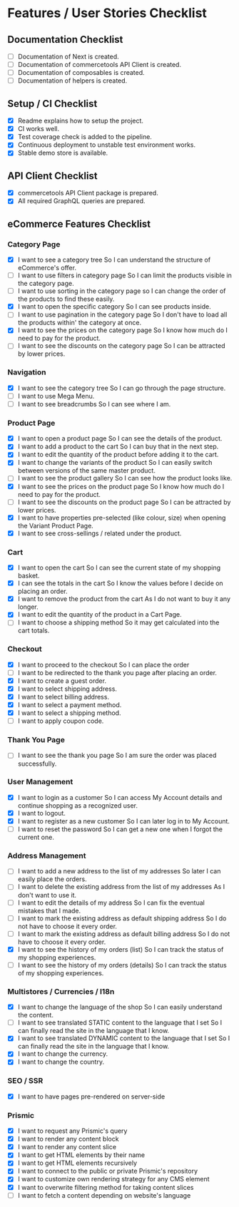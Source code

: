 # Features / User Stories Checklist

## Documentation Checklist

- [ ] Documentation of Next is created.
- [ ] Documentation of commercetools API Client is created.
- [ ] Documentation of composables is created.
- [ ] Documentation of helpers is created.

## Setup / CI Checklist

- [x] Readme explains how to setup the project.
- [x] CI works well.
- [x] Test coverage check is added to the pipeline.
- [x] Continuous deployment to unstable test environment works.
- [x] Stable demo store is available.

## API Client Checklist

- [x] commercetools API Client package is prepared.
- [x] All required GraphQL queries are prepared.

## eCommerce Features Checklist

### Category Page

- [x] I want to see a category tree So I can understand the structure of eCommerce's offer.
- [ ] I want to use filters in category page So I can limit the products visible in the category page.
- [ ] I want to use sorting in the category page so I can change the order of the products to find these easily.
- [x] I want to open the specific category So I can see products inside.
- [ ] I want to use pagination in the category page So I don't have to load all the products within' the category at once.
- [x] I want to see the prices on the category page So I know how much do I need to pay for the product.
- [ ] I want to see the discounts on the category page So I can be attracted by lower prices.

### Navigation

- [x] I want to see the category tree So I can go through the page structure.
- [ ] I want to use Mega Menu.
- [ ] I want to see breadcrumbs So I can see where I am.

### Product Page

- [x] I want to open a product page So I can see the details of the product.
- [x] I want to add a product to the cart So I can buy that in the next step.
- [x] I want to edit the quantity of the product before adding it to the cart.
- [x] I want to change the variants of the product So I can easily switch between versions of the same master product.
- [ ] I want to see the product gallery So I can see how the product looks like.
- [x] I want to see the prices on the product page So I know how much do I need to pay for the product.
- [ ] I want to see the discounts on the product page So I can be attracted by lower prices.
- [x] I want to have properties pre-selected (like colour, size) when opening the Variant Product Page.
- [x] I want to see cross-sellings / related under the product.

### Cart

- [x] I want to open the cart So I can see the current state of my shopping basket.
- [x] I can see the totals in the cart So I know the values before I decide on placing an order.
- [x] I want to remove the product from the cart As I do not want to buy it any longer.
- [x] I want to edit the quantity of the product in a Cart Page.
- [ ] I want to choose a shipping method So it may get calculated into the cart totals.

### Checkout

- [x] I want to proceed to the checkout So I can place the order
- [ ] I want to be redirected to the thank you page after placing an order.
- [x] I want to create a guest order.
- [x] I want to select shipping address.
- [x] I want to select billing address.
- [x] I want to select a payment method.
- [x] I want to select a shipping method.
- [ ] I want to apply coupon code.

### Thank You Page

- [ ] I want to see the thank you page So I am sure the order was placed successfully.

### User Management

- [x] I want to login as a customer So I can access My Account details and continue shopping as a recognized user.
- [x] I want to logout.
- [x] I want to register as a new customer So I can later log in to My Account.
- [ ] I want to reset the password So I can get a new one when I forgot the current one.

### Address Management

- [ ] I want to add a new address to the list of my addresses So later I can easily place the orders.
- [ ] I want to delete the existing address from the list of my addresses As I don't want to use it.
- [ ] I want to edit the details of my address So I can fix the eventual mistakes that I made.
- [ ] I want to mark the existing address as default shipping address So I do not have to choose it every order.
- [ ] I want to mark the existing address as default billing address So I do not have to choose it every order.
- [x] I want to see the history of my orders (list) So I can track the status of my shopping experiences.
- [ ] I want to see the history of my orders (details) So I can track the status of my shopping experiences.

### Multistores / Currencies / I18n

- [x] I want to change the language of the shop So I can easily understand the content.
- [ ] I want to see translated STATIC content to the language that I set So I can finally read the site in the language that I know.
- [x] I want to see translated DYNAMIC content to the language that I set So I can finally read the site in the language that I know.
- [x] I want to change the currency.
- [x] I want to change the country.

### SEO / SSR
- [x] I want to have pages pre-rendered on server-side


### Prismic

- [x] I want to request any Prismic's query
- [x] I want to render any content block
- [x] I want to render any content slice
- [x] I want to get HTML elements by their name
- [x] I want to get HTML elements recursively
- [x] I want to connect to the public or private Prismic's repository
- [x] I want to customize own rendering strategy for any CMS element
- [x] I want to overwrite filtering method for taking content slices
- [ ] I want to fetch a content depending on website's language
